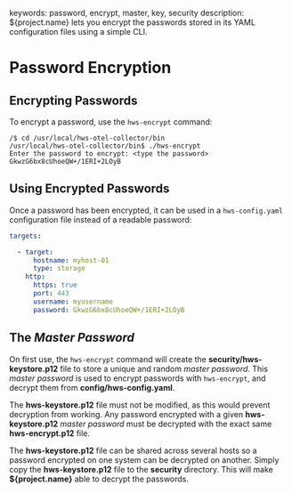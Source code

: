 keywords: password, encrypt, master, key, security
description: ${project.name} lets you encrypt the passwords stored in its YAML configuration files using a simple CLI.

# Password Encryption

## Encrypting Passwords

To encrypt a password, use the `hws-encrypt` command:

```shell-session
/$ cd /usr/local/hws-otel-collector/bin
/usr/local/hws-otel-collector/bin$ ./hws-encrypt
Enter the password to encrypt: <type the password>
GkwzG6bx8cUhoeQW+/1ERI+2LOyB
```

## Using Encrypted Passwords

Once a password has been encrypted, it can be used in a `hws-config.yaml` configuration file instead of a readable password:

```yaml
targets:

  - target:
      hostname: myhost-01
      type: storage
    http:
      https: true
      port: 443
      username: myusername
      password: GkwzG6bx8cUhoeQW+/1ERI+2LOyB
```

## The *Master Password*

On first use, the `hws-encrypt` command will create the **security/hws-keystore.p12** file to store a unique and random *master password*. This *master password* is used to encrypt passwords with `hws-encrypt`, and decrypt them from **config/hws-config.yaml**.

The **hws-keystore.p12** file must not be modified, as this would prevent decryption from working. Any password encrypted with a given **hws-keystore.p12** *master password* must be decrypted with the exact same **hws-encrypt.p12** file.

The **hws-keystore.p12** file can be shared across several hosts so a password encrypted on one system can be decrypted on another. Simply copy the **hws-keystore.p12** file to the **security** directory. This will make **${project.name}** able to decrypt the passwords.
